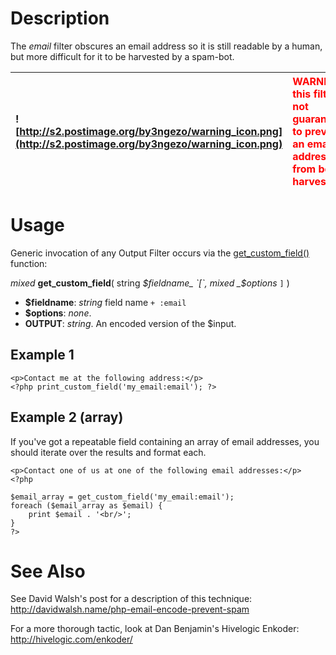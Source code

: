 

# Description #

The _email_ filter obscures an email address so it is still readable by a human, but more difficult for it to be harvested by a spam-bot.


| ![http://s2.postimage.org/by3ngezo/warning_icon.png](http://s2.postimage.org/by3ngezo/warning_icon.png) | <font color='red'>WARNING: this filter is not guaranteed to prevent an email address from being harvested!</font>   |
|:--------------------------------------------------------------------------------------------------------|:--------------------------------------------------------------------------------------------------------------------|

# Usage #

Generic invocation of any Output Filter occurs via the [get\_custom\_field()](TemplateFunctions#get_custom_field.md) function:

_mixed_ **get\_custom\_field**( string _$fieldname_ `[`, mixed _$options_ `]` )

  * **$fieldname**: _string_ field name `+ :email`
  * **$options**: _none_.
  * **OUTPUT**: _string_.  An encoded version of the $input.

## Example 1 ##

```
<p>Contact me at the following address:</p>
<?php print_custom_field('my_email:email'); ?>
```

## Example 2 (array) ##

If you've got a repeatable field containing an array of email addresses, you should iterate over the results and format each.

```
<p>Contact one of us at one of the following email addresses:</p>
<?php 

$email_array = get_custom_field('my_email:email'); 
foreach ($email_array as $email) {
    print $email . '<br/>';
}
?>
```

# See Also #

See David Walsh's post for a description of this technique: http://davidwalsh.name/php-email-encode-prevent-spam

For a more thorough tactic, look at Dan Benjamin's Hivelogic Enkoder: http://hivelogic.com/enkoder/